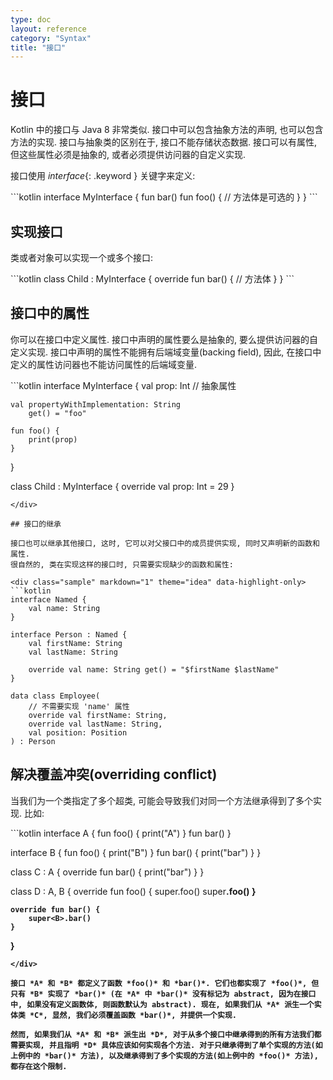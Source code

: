 ```yaml
---
type: doc
layout: reference
category: "Syntax"
title: "接口"
---
```


# 接口

Kotlin 中的接口与 Java 8 非常类似. 接口中可以包含抽象方法的声明, 也可以包含方法的实现. 接口与抽象类的区别在于, 接口不能存储状态数据. 接口可以有属性, 但这些属性必须是抽象的, 或者必须提供访问器的自定义实现.

接口使用 *interface*{: .keyword } 关键字来定义:

<div class="sample" markdown="1" theme="idea" data-highlight-only>
```kotlin
interface MyInterface {
    fun bar()
    fun foo() {
      // 方法体是可选的
    }
}
```
</div>

## 实现接口

类或者对象可以实现一个或多个接口:

<div class="sample" markdown="1" theme="idea" data-highlight-only>
```kotlin
class Child : MyInterface {
    override fun bar() {
        // 方法体
    }
}
```
</div>

## 接口中的属性

你可以在接口中定义属性. 接口中声明的属性要么是抽象的, 要么提供访问器的自定义实现. 接口中声明的属性不能拥有后端域变量(backing field), 因此, 在接口中定义的属性访问器也不能访问属性的后端域变量.

<div class="sample" markdown="1" theme="idea" data-highlight-only>
```kotlin
interface MyInterface {
    val prop: Int // 抽象属性

    val propertyWithImplementation: String
        get() = "foo"

    fun foo() {
        print(prop)
    }
}

class Child : MyInterface {
    override val prop: Int = 29
}
```
</div>

## 接口的继承

接口也可以继承其他接口, 这时, 它可以对父接口中的成员提供实现, 同时又声明新的函数和属性.
很自然的, 类在实现这样的接口时, 只需要实现缺少的函数和属性:

<div class="sample" markdown="1" theme="idea" data-highlight-only>
```kotlin
interface Named {
    val name: String
}

interface Person : Named {
    val firstName: String
    val lastName: String

    override val name: String get() = "$firstName $lastName"
}

data class Employee(
    // 不需要实现 'name' 属性
    override val firstName: String,
    override val lastName: String,
    val position: Position
) : Person
```
</div>

## 解决覆盖冲突(overriding conflict)

当我们为一个类指定了多个超类, 可能会导致我们对同一个方法继承得到了多个实现. 比如:

<div class="sample" markdown="1" theme="idea" data-highlight-only>
```kotlin
interface A {
    fun foo() { print("A") }
    fun bar()
}

interface B {
    fun foo() { print("B") }
    fun bar() { print("bar") }
}

class C : A {
    override fun bar() { print("bar") }
}

class D : A, B {
    override fun foo() {
        super<A>.foo()
        super<B>.foo()
    }

    override fun bar() {
        super<B>.bar()
    }
}
```
</div>

接口 *A* 和 *B* 都定义了函数 *foo()* 和 *bar()*. 它们也都实现了 *foo()*, 但只有 *B* 实现了 *bar()* (在 *A* 中 *bar()* 没有标记为 abstract, 因为在接口中, 如果没有定义函数体, 则函数默认为 abstract). 现在, 如果我们从 *A* 派生一个实体类 *C*, 显然, 我们必须覆盖函数 *bar()*, 并提供一个实现.

然而, 如果我们从 *A* 和 *B* 派生出 *D*, 对于从多个接口中继承得到的所有方法我们都需要实现, 并且指明 *D* 具体应该如何实现各个方法. 对于只继承得到了单个实现的方法(如上例中的 *bar()* 方法), 以及继承得到了多个实现的方法(如上例中的 *foo()* 方法), 都存在这个限制.
